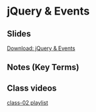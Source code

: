 # jQuery & Events

## Slides

[Download: jQuery & Events](https://github.com/codefellows/seattle-301d3/files/217507/301.-.jQuery.Events.pdf)

##  Notes (Key Terms)

## Class videos

[class-02 playlist](https://www.youtube.com/watch?v=JEu5g3IZiUo&list=PLVngfM2hsbi8gIVLWmnvSc975LAPYInrA&index=5)
